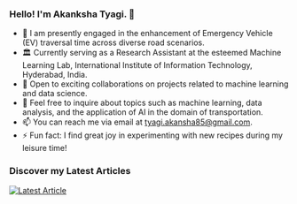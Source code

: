 ### Hello! I'm Akanksha Tyagi. 👋

- 🔭 I am presently engaged in the enhancement of Emergency Vehicle (EV) traversal time across diverse road scenarios.
- 🏛️ Currently serving as a Research Assistant at the esteemed Machine Learning Lab, International Institute of Information Technology, Hyderabad, India.
- 👯 Open to exciting collaborations on projects related to machine learning and data science.
- 💬 Feel free to inquire about topics such as machine learning, data analysis, and the application of AI in the domain of transportation.
- 📫 You can reach me via email at tyagi.akansha85@gmail.com.
- ⚡ Fun fact: I find great joy in experimenting with new recipes during my leisure time!

### Discover my Latest Articles
<a target="_blank" href="https://github-readme-medium-recent-article.vercel.app/medium/@tyagi.akansha85/0">
  <img src="https://miro.medium.com/v2/resize:fit:828/format:webp/0*fs52id1P9cLfQdjq.jpg" alt="Latest Article">
</a>

